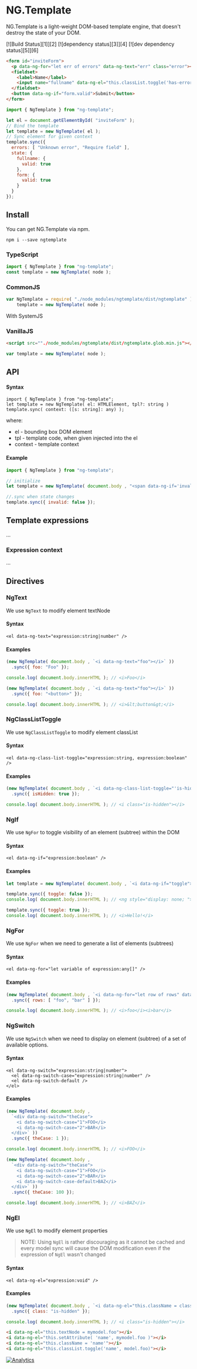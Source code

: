 
# NG.Template

NG.Template is a light-weight DOM-based template engine, that doesn't destroy the state of your DOM.

[![Build Status][1]][2] [![dependency status][3]][4] [![dev dependency status][5]][6]

```html
<form id="inviteForm">
  <p data-ng-for="let err of errors" data-ng-text="err" class="error"></p>
  <fieldset>
    <label>Name</label>
    <input name="fullname" data-ng-el="this.classList.toggle('has-error', !state.fullname.valid)" />
  </fieldset>
  <button data-ng-if="form.valid">Submit</button>
</form>
```


```javascript
import { NgTemplate } from "ng-template";

let el = document.getElementById( "inviteForm" );
// Bind the template
let template = new NgTemplate( el );
// Sync element for given context
template.sync({
  errors: [ "Unknown error", "Require field" ],
  state: {
    fullname: {
      valid: true
    },
    form: {
      valid: true
    }
  }
});
```

## Install

You can get NG.Template via npm.
```
npm i --save ngtemplate
```

### TypeScript
```javascript
import { NgTemplate } from "ng-template";
const template = new NgTemplate( node );
```

### CommonJS
```javascript
var NgTemplate = require( "./node_modules/ngtemplate/dist/ngtemplate" ).NgTemplate,
    template = new NgTemplate( node );
```
With SystemJS

### VanillaJS
```HTML
<script src=""./node_modules/ngtemplate/dist/ngtemplate.glob.min.js"></script>
```
```javascript
var template = new NgTemplate( node );
```

## API

#### Syntax
```
import { NgTemplate } from "ng-template";
let template = new NgTemplate( el: HTMLElement, tpl?: string )
template.sync( context: ([s: string]: any) );

```
where:
* el - bounding box DOM element
* tpl - template code, when given injected into the el
* context - template context

#### Example
```javascript
import { NgTemplate } from "ng-template";

// initialize
let template = new NgTemplate( document.body , "<span data-ng-if='invalid'>Error</span>" )

//.sync when state changes
template.sync({ invalid: false });

```

## Template expressions
...

### Expression context
...



## Directives

### NgText

We use `NgText` to modify element textNode

#### Syntax

```
<el data-ng-text="expression:string|number" />
```

#### Examples

```javascript
(new NgTemplate( document.body , `<i data-ng-text="foo"></i>` ))
  .sync({ foo: "Foo" });

console.log( document.body.innerHTML ); // <i>Foo</i>
```

```javascript
(new NgTemplate( document.body , `<i data-ng-text="foo"></i>` ))
  .sync({ foo: "<button>" });

console.log( document.body.innerHTML ); // <i>&lt;button&gt;</i>
```


### NgClassListToggle

We use `NgClassListToggle` to modify element classList

#### Syntax

```
<el data-ng-class-list-toggle="expression:string, expression:boolean" />
```

#### Examples

```javascript
(new NgTemplate( document.body , `<i data-ng-class-list-toggle="'is-hidden', isHidden"></i>` ))
  .sync({ isHidden: true });

console.log( document.body.innerHTML ); // <i class="is-hidden"></i>
```



### NgIf

We use `NgFor` to toggle visibility of an element (subtree) within the DOM

#### Syntax

```
<el data-ng-if="expression:boolean" />
```

#### Examples

```javascript
let template = new NgTemplate( document.body , `<i data-ng-if="toggle">Hello!</i>` );

template.sync({ toggle: false });
console.log( document.body.innerHTML ); // <ng style="display: none; "></ng>

template.sync({ toggle: true });
console.log( document.body.innerHTML ); // <i>Hello!</i>
```


### NgFor

We use `NgFor` when we need to generate a list of elements (subtrees)

#### Syntax

```
<el data-ng-for="let variable of expression:any[]" />
```

#### Examples

```javascript
(new NgTemplate( document.body , `<i data-ng-for="let row of rows" data-ng-text="row"></i>` ))
  .sync({ rows: [ "foo", "bar" ] });

console.log( document.body.innerHTML ); // <i>foo</i><i>bar</i>
```


### NgSwitch

We use `NgSwitch` when we need to display on element (subtree) of a set of available options.

#### Syntax

```
<el data-ng-switch="expression:string|number">
  <el data-ng-switch-case="expression:string|number" />
  <el data-ng-switch-default />
</el>
```

#### Examples

```javascript
(new NgTemplate( document.body ,
  `<div data-ng-switch="theCase">
    <i data-ng-switch-case="1">FOO</i>
    <i data-ng-switch-case="2">BAR</i>
  </div>` ))
  .sync({ theCase: 1 });

console.log( document.body.innerHTML ); // <i>FOO</i>
```

```javascript
(new NgTemplate( document.body ,
  `<div data-ng-switch="theCase">
    <i data-ng-switch-case="1">FOO</i>
    <i data-ng-switch-case="2">BAR</i>
    <i data-ng-switch-case-default>BAZ</i>
  </div>` ))
  .sync({ theCase: 100 });

console.log( document.body.innerHTML ); // <i>BAZ</i>
```

### NgEl

We use `NgEl` to modify element properties

> NOTE: Using `NgEl` is rather discouraging as it cannot be cached and every model sync will
cause the DOM modification even if the expression of `NgEl` wasn't changed

#### Syntax

```
<el data-ng-el="expression:void" />
```

#### Examples

```javascript
(new NgTemplate( document.body , `<i data-ng-el="this.className = class"></i>` ))
  .sync({ class: "is-hidden" });

console.log( document.body.innerHTML ); // <i class="is-hidden"></i>
```

```HTML
<i data-ng-el="this.textNode = mymodel.foo"></i>
<i data-ng-el="this.setAttribute( 'name', mymodel.foo )"></i>
<i data-ng-el="this.className = 'name'"></i>
<i data-ng-el="this.classList.toggle('name', model.foo)"></i>
```



[![Analytics](https://ga-beacon.appspot.com/UA-1150677-13/dsheiko/ngtemplate)](http://githalytics.com/dsheiko/ngtemplate)

